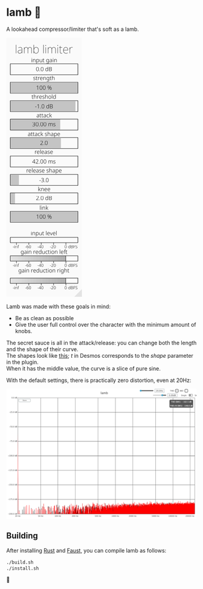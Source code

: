 # lamb 🐑

A lookahead compressor/limiter that's soft as a lamb. 

<p align=”center”>
    <img src="images/lamb.png" alt="screenshot">
</p>

Lamb was made with these goals in mind:
- Be as clean as possible
- Give the user full control over the character with the minimum amount of knobs.

The secret sauce is all in the attack/release:
you can change both the length and the shape of their curve.  
The shapes look like [this](https://www.desmos.com/calculator/iuvx0mrsyi); _t_ in Desmos corresponds to the _shape_ parameter in the plugin.  
When it has the middle value, the curve is a slice of pure sine.  

With the default settings, there is practically zero distortion, even at 20Hz:
<p align=”center”>
    <img src="images/measurement.png" alt="meassurement">
</p>

## Building

After installing [Rust](https://rustup.rs/) and [Faust](https://faust.grame.fr), you can compile lamb as follows:

```shell
./build.sh
./install.sh
```
🐑
